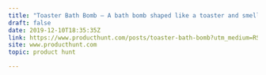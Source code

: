 ```yaml
---
title: "Toaster Bath Bomb — A bath bomb shaped like a toaster and smells like a Pop-Tart"
draft: false
date: 2019-12-10T18:35:35Z
link: https://www.producthunt.com/posts/toaster-bath-bomb?utm_medium=RSS&utm_source=hune
site: www.producthunt.com
topic: product hunt  

---
```

